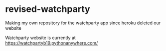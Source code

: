 # revised-watchparty
Making my own repository for the watchparty app since heroku deleted our website

Watchparty website is currently at https://watchpartyb19.pythonanywhere.com/
